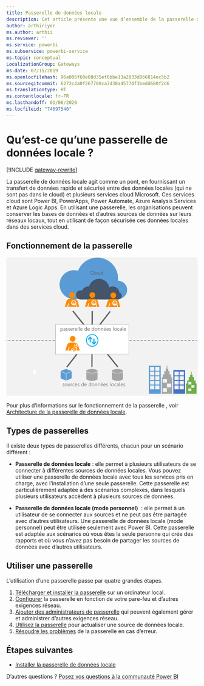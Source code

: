 ```yaml
---
title: Passerelle de données locale
description: Cet article présente une vue d’ensemble de la passerelle de données locale pour Power BI. Vous pouvez utiliser cette passerelle pour travailler avec les sources de données DirectQuery. Vous pouvez également utiliser cette passerelle pour actualiser les jeux de données cloud avec les données locales.
author: arthiriyer
ms.author: arthii
ms.reviewer: ''
ms.service: powerbi
ms.subservice: powerbi-service
ms.topic: conceptual
LocalizationGroup: Gateways
ms.date: 07/15/2019
ms.openlocfilehash: 96a006f60e08d35ef6bbe13a2033d866814ec5b2
ms.sourcegitcommit: 6272c4a0f267708ca7d38a45774f3bedd680f2d6
ms.translationtype: HT
ms.contentlocale: fr-FR
ms.lasthandoff: 01/06/2020
ms.locfileid: "74697540"
---
```

# <a name="what-is-an-on-premises-data-gateway"></a>Qu’est-ce qu’une passerelle de données locale ?

[!INCLUDE [gateway-rewrite](includes/gateway-rewrite.md)]

La passerelle de données locale agit comme un pont, en fournissant un transfert de données rapide et sécurisé entre des données locales (qui ne sont pas dans le cloud) et plusieurs services cloud Microsoft. Ces services cloud sont Power BI, PowerApps, Power Automate, Azure Analysis Services et Azure Logic Apps. En utilisant une passerelle, les organisations peuvent conserver les bases de données et d’autres sources de données sur leurs réseaux locaux, tout en utilisant de façon sécurisée ces données locales dans des services cloud.

## <a name="how-the-gateway-works"></a>Fonctionnement de la passerelle

![Vue d’ensemble de la passerelle](media/service-gateway-onprem/on-premises-data-gateway.png)

Pour plus d’informations sur le fonctionnement de la passerelle , voir [Architecture de la passerelle de données locale](/data-integration/gateway/service-gateway-onprem-indepth).

## <a name="types-of-gateways"></a>Types de passerelles

Il existe deux types de passerelles différents, chacun pour un scénario différent :

* **Passerelle de données locale** : elle permet à plusieurs utilisateurs de se connecter à différentes sources de données locales. Vous pouvez utiliser une passerelle de données locale avec tous les services pris en charge, avec l’installation d’une seule passerelle. Cette passerelle est particulièrement adaptée à des scénarios complexes, dans lesquels plusieurs utilisateurs accèdent à plusieurs sources de données.

* **Passerelle de données locale (mode personnel)**  : elle permet à un utilisateur de se connecter aux sources et ne peut pas être partagée avec d’autres utilisateurs. Une passerelle de données locale (mode personnel) peut être utilisée seulement avec Power BI. Cette passerelle est adaptée aux scénarios où vous êtes la seule personne qui crée des rapports et où vous n’avez pas besoin de partager les sources de données avec d’autres utilisateurs.

## <a name="use-a-gateway"></a>Utiliser une passerelle

L’utilisation d’une passerelle passe par quatre grandes étapes.

1. [Télécharger et installer la passerelle](/data-integration/gateway/service-gateway-install) sur un ordinateur local.
1. [Configurer](/data-integration/gateway/service-gateway-app) la passerelle en fonction de votre pare-feu et d’autres exigences réseau.
1. [Ajouter des administrateurs de passerelle](/data-integration/gateway/service-gateway-manage) qui peuvent également gérer et administrer d’autres exigences réseau.
1. [Utilisez la passerelle](service-gateway-sql-tutorial.md) pour actualiser une source de données locale.
1. [Résoudre les problèmes](service-gateway-onprem-tshoot.md) de la passerelle en cas d’erreur.

## <a name="next-steps"></a>Étapes suivantes

* [Installer la passerelle de données locale](/data-integration/gateway/service-gateway-install)

D’autres questions ? [Posez vos questions à la communauté Power BI](https://community.powerbi.com/)
